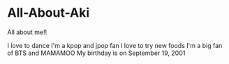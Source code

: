 # All-About-Aki
All about me!!

I love to dance
I'm a kpop and jpop fan
I love to try new foods
I'm a big fan of BTS and MAMAMOO
My birthday is on September 19, 2001
